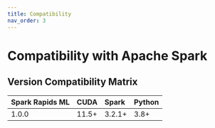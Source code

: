 ```yaml
---
title: Compatibility
nav_order: 3
---
```

# Compatibility with Apache Spark

## Version Compatibility Matrix

| Spark Rapids ML | CUDA  | Spark  | Python |
| :-------------- | :---- | :----- | :----- |
| 1.0.0           | 11.5+ | 3.2.1+ | 3.8+   |
